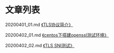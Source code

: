 # 文章列表

20200401_01.md [《TLS协议简介》](https://github.com/bertramcheng/blog/blob/master/network/20200401_01.md)

20200402_01.md [《centos下搭建openssl测试环境》](https://github.com/bertramcheng/blog/blob/master/network/20200402_01.md)

20200402_02.md [《TLS SNI测试》](https://github.com/bertramcheng/blog/blob/master/network/20200402_02.md)
